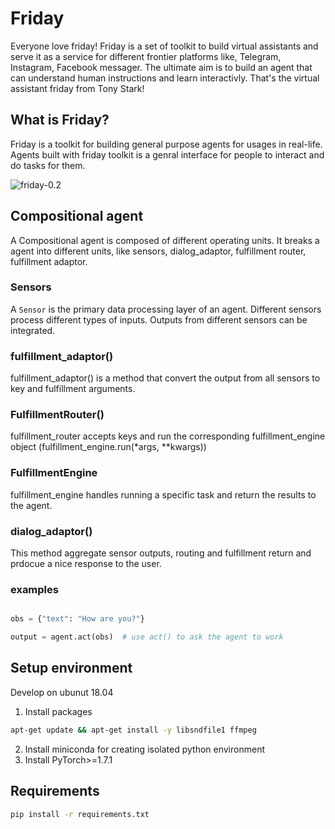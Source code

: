 # Friday

Everyone love friday! Friday is a set of toolkit to build virtual assistants and serve it as a service for different frontier platforms like, Telegram, Instagram, Facebook messager. The ultimate aim is to build an agent that can understand human instructions and learn interactivly. That's the virtual assistant friday from Tony Stark!  

## What is Friday?
Friday is a toolkit for building general purpose agents for usages in real-life. Agents built with friday toolkit is a genral interface for people to interact and do tasks for them.

![friday-0.2](https://docs.google.com/drawings/d/e/2PACX-1vS14nIMK2nwRGrfj6rKtdcPPAO2Xto7chhuOlVXVdC7GGBxl_oD1dGkKTK-4QNNLR7hlKdnOICmsjqM/pub?w=960&h=720)

## Compositional agent
A Compositional agent is composed of different operating units. It breaks a agent into different units, like sensors, dialog_adaptor, fulfillment router, fulfillment adaptor.

### Sensors
A `Sensor` is the primary data processing layer of an agent. Different sensors process different types of inputs. Outputs from different sensors can be integrated.

### fulfillment_adaptor()
fulfillment_adaptor() is a method that convert the output from all sensors to key and fulfillment arguments.

### FulfillmentRouter()
fulfillment_router accepts keys and run the corresponding fulfillment_engine object (fulfillment_engine.run(*args, **kwargs))

### FulfillmentEngine
fulfillment_engine handles running a specific task and return the results to the agent.

### dialog_adaptor()
This method aggregate sensor outputs, routing and fulfillment return and prdocue a nice response to the user.


### examples
```python

obs = {"text": "How are you?"}

output = agent.act(obs)  # use act() to ask the agent to work

```



## Setup environment
Develop on ubunut 18.04
1. Install packages
```bash
apt-get update && apt-get install -y libsndfile1 ffmpeg
```
2. Install miniconda for creating isolated python environment
3. Install PyTorch>=1.7.1


## Requirements
```bash
pip install -r requirements.txt
```
